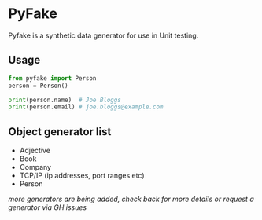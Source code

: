 # PyFake

Pyfake is a synthetic data generator for use in Unit testing.

## Usage

```python
from pyfake import Person
person = Person()

print(person.name)  # Joe Bloggs
print(person.email) # joe.bloggs@example.com
```

## Object generator list

* Adjective
* Book
* Company
* TCP/IP (ip addresses, port ranges etc)
* Person

_more generators are being added, check back for more details or request a generator via GH issues_
